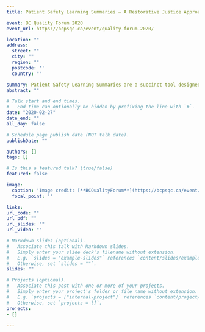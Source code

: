 ```yaml
---
title: Patient Safety Learning Summaries – A Restorative Justice Approach”

event: BC Quality Forum 2020
event_url: https://bcpsqc.ca/event/quality-forum-2020/

location: ""
address:
  street: ""
  city: ""
  region: "" 
  postcode: ''
  country: ""

summary: Patient Safety Learning Summaries are a succinct tool designed to share learnings from  patient safety issues. 
abstract: ""

# Talk start and end times.
#   End time can optionally be hidden by prefixing the line with `#`.
date: "2020-02-27"
date_end: ""
all_day: false

# Schedule page publish date (NOT talk date).
publishDate: ""

authors: []
tags: []

# Is this a featured talk? (true/false)
featured: false

image: 
  caption: 'Image credit: [**BCQualityForum**](https://bcpsqc.ca/event/quality-forum-2020/)'
  focal_point: ''

links:
url_code: ""
url_pdf: ""
url_slides: ""
url_video: ""

# Markdown Slides (optional).
#   Associate this talk with Markdown slides.
#   Simply enter your slide deck's filename without extension.
#   E.g. `slides = "example-slides"` references `content/slides/example-slides.md`.
#   Otherwise, set `slides = ""`.
slides: ""

# Projects (optional).
#   Associate this post with one or more of your projects.
#   Simply enter your project's folder or file name without extension.
#   E.g. `projects = ["internal-project"]` references `content/project/deep-learning/index.md`.
#   Otherwise, set `projects = []`.
projects:
- []

---
```

